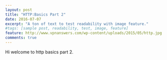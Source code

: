```yaml
---
layout: post
title: "HTTP:Basics Part 2"
date: 2016-07-07
excerpt: "A ton of text to test readability with image feature."
#tags: [sample post, readability, test, image, feature]
feature: http://www.vpnanswers.com/wp-content/uploads/2015/05/http.jpg
comments: true
---
```

Hi welcome to http basics part 2.
